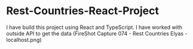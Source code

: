 # Rest-Countries-React-Project
I have build this project using React and TypeScript. I have worked with outside API to get the data
(FireShot Capture 074 - Rest Countries Elyas - localhost.png)
